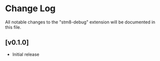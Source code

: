 # Change Log

All notable changes to the "stm8-debug" extension will be documented in this file.

## [v0.1.0]

- Initial release
